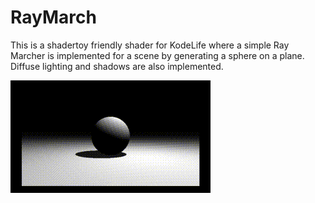 # RayMarch

This is a shadertoy friendly shader for KodeLife where a simple Ray Marcher is implemented for a scene by generating a sphere on a plane.
Diffuse lighting and shadows are also implemented.


![Output](raymarch.gif)

